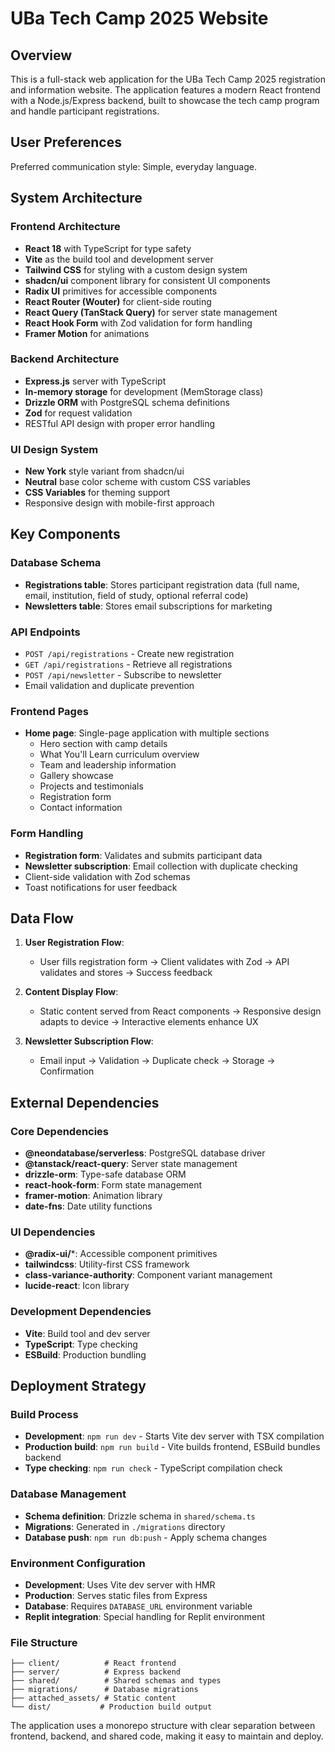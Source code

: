 # UBa Tech Camp 2025 Website

## Overview
This is a full-stack web application for the UBa Tech Camp 2025 registration and information website. The application features a modern React frontend with a Node.js/Express backend, built to showcase the tech camp program and handle participant registrations.

## User Preferences
Preferred communication style: Simple, everyday language.

## System Architecture

### Frontend Architecture
- **React 18** with TypeScript for type safety
- **Vite** as the build tool and development server
- **Tailwind CSS** for styling with a custom design system
- **shadcn/ui** component library for consistent UI components
- **Radix UI** primitives for accessible components
- **React Router (Wouter)** for client-side routing
- **React Query (TanStack Query)** for server state management
- **React Hook Form** with Zod validation for form handling
- **Framer Motion** for animations

### Backend Architecture
- **Express.js** server with TypeScript
- **In-memory storage** for development (MemStorage class)
- **Drizzle ORM** with PostgreSQL schema definitions
- **Zod** for request validation
- RESTful API design with proper error handling

### UI Design System
- **New York** style variant from shadcn/ui
- **Neutral** base color scheme with custom CSS variables
- **CSS Variables** for theming support
- Responsive design with mobile-first approach

## Key Components

### Database Schema
- **Registrations table**: Stores participant registration data (full name, email, institution, field of study, optional referral code)
- **Newsletters table**: Stores email subscriptions for marketing

### API Endpoints
- `POST /api/registrations` - Create new registration
- `GET /api/registrations` - Retrieve all registrations
- `POST /api/newsletter` - Subscribe to newsletter
- Email validation and duplicate prevention

### Frontend Pages
- **Home page**: Single-page application with multiple sections
  - Hero section with camp details
  - What You'll Learn curriculum overview
  - Team and leadership information
  - Gallery showcase
  - Projects and testimonials
  - Registration form
  - Contact information

### Form Handling
- **Registration form**: Validates and submits participant data
- **Newsletter subscription**: Email collection with duplicate checking
- Client-side validation with Zod schemas
- Toast notifications for user feedback

## Data Flow

1. **User Registration Flow**:
   - User fills registration form → Client validates with Zod → API validates and stores → Success feedback
   
2. **Content Display Flow**:
   - Static content served from React components → Responsive design adapts to device → Interactive elements enhance UX

3. **Newsletter Subscription Flow**:
   - Email input → Validation → Duplicate check → Storage → Confirmation

## External Dependencies

### Core Dependencies
- **@neondatabase/serverless**: PostgreSQL database driver
- **@tanstack/react-query**: Server state management
- **drizzle-orm**: Type-safe database ORM
- **react-hook-form**: Form state management
- **framer-motion**: Animation library
- **date-fns**: Date utility functions

### UI Dependencies
- **@radix-ui/***: Accessible component primitives
- **tailwindcss**: Utility-first CSS framework
- **class-variance-authority**: Component variant management
- **lucide-react**: Icon library

### Development Dependencies
- **Vite**: Build tool and dev server
- **TypeScript**: Type checking
- **ESBuild**: Production bundling

## Deployment Strategy

### Build Process
- **Development**: `npm run dev` - Starts Vite dev server with TSX compilation
- **Production build**: `npm run build` - Vite builds frontend, ESBuild bundles backend
- **Type checking**: `npm run check` - TypeScript compilation check

### Database Management
- **Schema definition**: Drizzle schema in `shared/schema.ts`
- **Migrations**: Generated in `./migrations` directory
- **Database push**: `npm run db:push` - Apply schema changes

### Environment Configuration
- **Development**: Uses Vite dev server with HMR
- **Production**: Serves static files from Express
- **Database**: Requires `DATABASE_URL` environment variable
- **Replit integration**: Special handling for Replit environment

### File Structure
```
├── client/          # React frontend
├── server/          # Express backend
├── shared/          # Shared schemas and types
├── migrations/      # Database migrations
├── attached_assets/ # Static content
└── dist/           # Production build output
```

The application uses a monorepo structure with clear separation between frontend, backend, and shared code, making it easy to maintain and deploy.